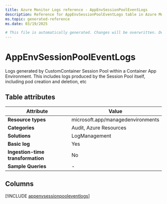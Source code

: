 ```yaml
---
title: Azure Monitor Logs reference - AppEnvSessionPoolEventLogs
description: Reference for AppEnvSessionPoolEventLogs table in Azure Monitor Logs.
ms.topic: generated-reference
ms.date: 03/19/2025

# This file is automatically generated. Changes will be overwritten. Do not change this file directly.
---
```


# AppEnvSessionPoolEventLogs

Logs generated by CustomContainer Session Pool within a Container App Environment. This includes logs produced by the Session Pool itself, including pod creation and deletion, etc


## Table attributes

|Attribute|Value|
|---|---|
|**Resource types**|microsoft.app/managedenvironments|
|**Categories**|Audit, Azure Resources|
|**Solutions**| LogManagement|
|**Basic log**|Yes|
|**Ingestion-time transformation**|No|
|**Sample Queries**|-|



## Columns
  
[!INCLUDE [appenvsessionpooleventlogs](~/reusable-content/ce-skilling/azure/includes/azure-monitor/reference/tables/appenvsessionpooleventlogs-include.md)]
